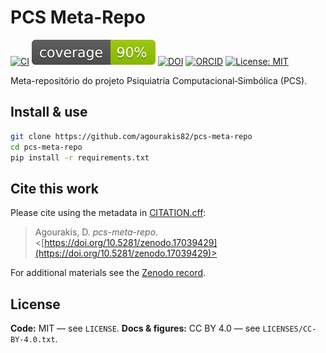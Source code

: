 # PCS Meta-Repo

[![CI](https://github.com/agourakis82/pcs-meta-repo/actions/workflows/python-tests.yml/badge.svg)](https://github.com/agourakis82/pcs-meta-repo/actions/workflows/python-tests.yml)
[![Coverage](coverage.svg)](coverage.svg)
[![DOI](https://zenodo.org/badge/DOI/10.5281/zenodo.17039429.svg)](https://doi.org/10.5281/zenodo.17039429)
[![ORCID](https://img.shields.io/badge/ORCID-0000--0002--8596--5097-brightgreen.svg?logo=orcid)](https://orcid.org/0000-0002-8596-5097)
[![License: MIT](https://img.shields.io/badge/license-MIT-blue.svg)](LICENSE)

Meta-repositório do projeto Psiquiatria Computacional‑Simbólica (PCS).

## Install & use

```bash
git clone https://github.com/agourakis82/pcs-meta-repo
cd pcs-meta-repo
pip install -r requirements.txt
```

## Cite this work

Please cite using the metadata in [CITATION.cff](CITATION.cff):

> Agourakis, D. *pcs-meta-repo*. <[https://doi.org/10.5281/zenodo.17039429](https://doi.org/10.5281/zenodo.17039429)>

For additional materials see the [Zenodo record](https://doi.org/10.5281/zenodo.17039429).

## License

**Code:** MIT — see `LICENSE`.
**Docs & figures:** CC BY 4.0 — see `LICENSES/CC-BY-4.0.txt`.
